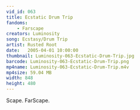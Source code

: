```yaml
---
vid_id: 063
title: Ecstatic Drum Trip
fandoms:
    - Farscape
creators: Luminosity
song: Ecstasy/Drum Trip
artist: Rusted Root
date:   2005-04-01 10:00:00
thumbnail: Luminosity-063-Ecstatic-Drum-Trip.jpg
barcode: Luminosity-063-Ecstatic-Drum-Trip.png
mp4name: Luminosity-063-Ecstatic-Drum-Trip.m4v
mp4size: 59.04 MB
width: 848
height: 480
---
```


Scape. FarScape.
  
